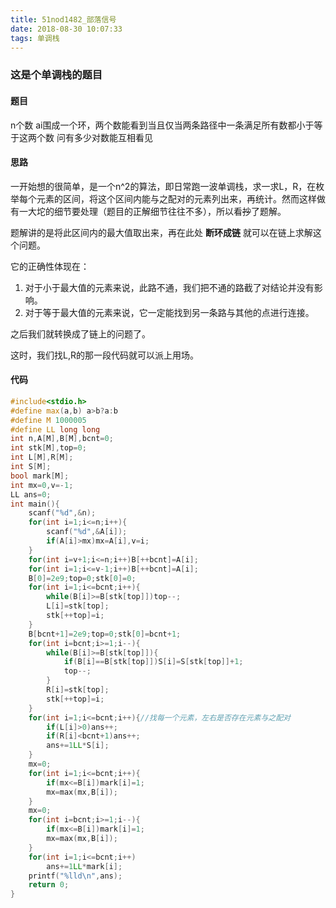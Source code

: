 ```yaml
---
title: 51nod1482_部落信号
date: 2018-08-30 10:07:33
tags: 单调栈
---
```

### 这是个单调栈的题目



#### 题目

n个数 ai围成一个环，两个数能看到当且仅当两条路径中一条满足所有数都小于等于这两个数 问有多少对数能互相看见 


#### 思路

一开始想的很简单，是一个n^2的算法，即日常跑一波单调栈，求一求L，R，在枚举每个元素的区间，将这个区间内能与之配对的元素列出来，再统计。然而这样做有一大坨的细节要处理（题目的正解细节往往不多），所以看~~抄~~了题解。

题解讲的是将此区间内的最大值取出来，再在此处 **断环成链**  就可以在链上求解这个问题。
<!--more-->
它的正确性体现在：

1. 对于小于最大值的元素来说，此路不通，我们把不通的路截了对结论并没有影响。
2. 对于等于最大值的元素来说，它一定能找到另一条路与其他的点进行连接。

之后我们就转换成了链上的问题了。

这时，我们找L,R的那一段代码就可以派上用场。

#### 代码

```c++
#include<stdio.h>
#define max(a,b) a>b?a:b
#define M 1000005
#define LL long long
int n,A[M],B[M],bcnt=0;
int stk[M],top=0;
int L[M],R[M];
int S[M];
bool mark[M];
int mx=0,v=-1;
LL ans=0;
int main(){
	scanf("%d",&n);
	for(int i=1;i<=n;i++){
		scanf("%d",&A[i]);
		if(A[i]>mx)mx=A[i],v=i;
	}
	for(int i=v+1;i<=n;i++)B[++bcnt]=A[i];
	for(int i=1;i<=v-1;i++)B[++bcnt]=A[i];
	B[0]=2e9;top=0;stk[0]=0;
	for(int i=1;i<=bcnt;i++){
		while(B[i]>=B[stk[top]])top--;
		L[i]=stk[top]; 
		stk[++top]=i;
	}
	B[bcnt+1]=2e9;top=0;stk[0]=bcnt+1;
	for(int i=bcnt;i>=1;i--){ 
		while(B[i]>=B[stk[top]]){
			if(B[i]==B[stk[top]])S[i]=S[stk[top]]+1;
			top--;
		}
		R[i]=stk[top];
		stk[++top]=i;
	}
	for(int i=1;i<=bcnt;i++){//找每一个元素，左右是否存在元素与之配对 
		if(L[i]>0)ans++;
		if(R[i]<bcnt+1)ans++;
		ans+=1LL*S[i];
	} 
	mx=0; 
	for(int i=1;i<=bcnt;i++){
		if(mx<=B[i])mark[i]=1;
		mx=max(mx,B[i]);
	}
	mx=0;
	for(int i=bcnt;i>=1;i--){
		if(mx<=B[i])mark[i]=1;
		mx=max(mx,B[i]);
	} 
	for(int i=1;i<=bcnt;i++)
		ans+=1LL*mark[i];
	printf("%lld\n",ans);
	return 0;
}
```



